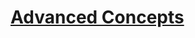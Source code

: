# [Advanced Concepts](https://www.theodinproject.com/lessons/node-path-javascript-advanced-concepts)
